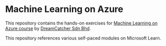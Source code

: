 # Machine Learning on Azure

This repository contains the hands-on exercises for [Machine Learning on Azure course](https://www.dreamcatcher.asia/training/3100?scroll=1) by [DreamCatcher Sdn Bhd](https://www.dreamcatcher.asia/).

This repository references various self-paced modules on Microsoft Learn.